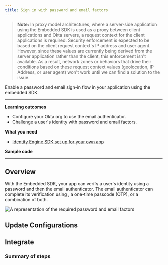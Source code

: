 ```yaml
---
title: Sign in with password and email factors
---
```


<ApiLifecycle access="ie" />

> **Note:** In proxy model architectures, where a server-side application using the Embedded SDK is used as a proxy between client applications and Okta servers, a request context for the client applications is required. Security enforcement is expected to be based on the client request context's IP address and user agent. However, since these values are currently being derived from the server application rather than the client, this enforcement isn't available. As a result, network zones or behaviors that drive their conditions based on these request context values (geolocation, IP Address, or user agent) won't work until we can find a solution to the issue.

Enable a password and email sign-in flow in your application using the embedded SDK.

<StackSnippet snippet="pwdoptionalusecase" inline />

---

**Learning outcomes**

* Configure your Okta org to use the email authenticator.
* Challenge a user's identity with password and email factors.

**What you need**

* [Identity Engine SDK set up for your own app](/docs/guides/oie-embedded-common-download-setup-app/)

**Sample code**

<StackSnippet snippet="samplecode" />

---

## Overview

With the Embedded SDK, your app can verify a user's identity using a password and then the email authenticator. The email authenticator can complete its verification using <StackSnippet snippet="magiclinksoverviewlink" inline />, a one-time passcode (OTP), or a combination of both.

<div class="half">

![A representation of the required password and email factors](/img/oie-embedded-sdk/factor-password-email.png)

</div>

## Update Configurations

<StackSnippet snippet="updateconfigurations" />

## Integrate

### Summary of steps

<StackSnippet snippet="summaryofsteps" />

<StackSnippet snippet="integrationsteps" />
